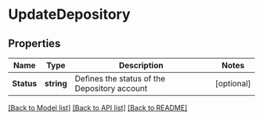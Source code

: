 # UpdateDepository

## Properties

Name | Type | Description | Notes
------------ | ------------- | ------------- | -------------
**Status** | **string** | Defines the status of the Depository account | [optional] 

[[Back to Model list]](../README.md#documentation-for-models) [[Back to API list]](../README.md#documentation-for-api-endpoints) [[Back to README]](../README.md)


